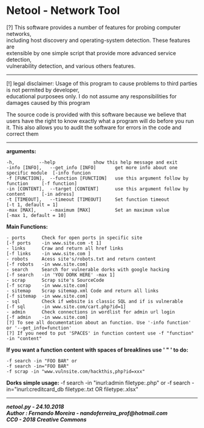 # Netool - Network Tool #

[?] This software provides a number of features for probing computer networks,  
including host discovery and operating-system detection. These features are  
extensible by one simple script that provide more advanced service detection,  
vulnerability detection, and various others features.

----------

[!] legal disclaimer:
Usage of this program to cause problems to third parties is not permited by developer,  
educational purposees only. I do not assume any responsibilities for damages caused by this program

The source code is provided with this software because we believe that users have the right to
know exactly what a program will do before you run it.
This also allows you to audit the software for errors in the code and correct them

----------

**arguments:**

    -h, 		--help            	show this help message and exit
    -info [INFO], 	--get_info [INFO]       get more info about one specific module  [-info funcion  
    -f [FUNCTION], 	--function [FUNCTION]   use this argument follow by function     [-f function]  
    -in [CONTENT], 	--target [CONTENT]      use this argument follow by content      [-in adress]  
    -t [TIMEOUT], 	--timeout [TIMEOUT]     Set function timeout                     [-t 1, default = 1]  
    -max [MAX], 	--maximum [MAX]         Set an maximum value                     [-max 1, default = 10]  

**Main Functions:**

    - ports      Check for open ports in specific site                    [-f ports    -in www.site.com -t 1]  
    - links      Craw and return all href links                           [-f links    -in www.site.com ]  
    - robots     Acess site's/robots.txt and return content               [-f robots   -in www.site.com]  
    - search     Search for vulnerable dorks with google hacking          [-f search   -in 'YOU DORK HERE' -max 1]  
    - scrap      Scrap site's SourceCode                                  [-f scrap    -in www.site.com]  
    - sitemap    Scrap sitemap.xml Code and return all links              [-f sitemap  -in www.site.com]  
    - sql        Check if website is classic SQL and if is vulnerable     [-f sql      -in www.site.com/cart.php?id=1]  
    - admin      Check connections in wordlist for admin url login        [-f admin    -in www.site.com]  
    [?] To see all documentation about an function. Use '-info function' or '--get_info=function'  
    [?] If you need to put 'SPACES' in function content use -f "function" -in "content"

**If you want a function content with spaces of breaklines use ' " ' to do:**

    -f search -in "FOO BAR" or
    -f search -in="FOO BAR"
    -f scrap -in "www.vulnsite.com/hackthis,php?id=xxx"
    
**Dorks simple usage:**
    -f search -in "inurl:admin filetype:.php" or
    -f search -in="inurl:creditcard_db filetype:.txt OR filetype:.xlsx" 
    
----------
**_netool.py - 24.10.2018_**  
**_Author : Fernando Moreira - nandoferreira_prof@hotmail.com_**  
**_CC0 - 2018 Creative Commons_**  
